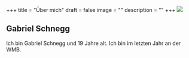 +++
title = "Über mich"
draft = false
image = ""
description = ""
+++
![](/img/default-author.png)

## Gabriel Schnegg

Ich bin Gabriel Schnegg und 19 Jahre alt. Ich bin im letzten Jahr an der WMB.